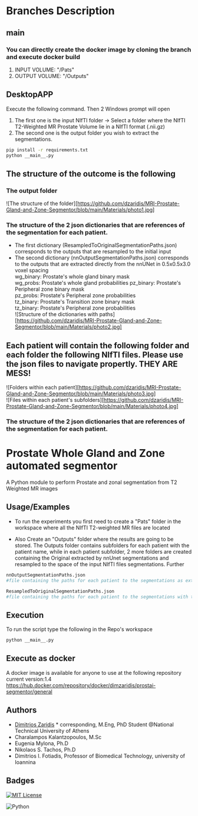 # Branches Description
## main
### You can directly create the docker image by cloning the branch and execute docker build    
1. INPUT VOLUME: "/Pats"
2. OUTPUT VOLUME: "/Outputs"

## DesktopAPP
Execute the following command. Then 2 Windows prompt will open  
1. The first one is the input NIfTI folder -> Select a folder where the NIfTI T2-Weighted MR Prostate Volume lie in a NIfTI format (.nii.gz)
2. The second one is the output folder you wish to extract the segmentations.
```Bash
pip install -r requirements.txt
python __main__.py
```

## The structure of the outcome is the following  
### The output folder  
![The structure of the folder][https://github.com/dzaridis/MRI-Prostate-Gland-and-Zone-Segmentor/blob/main/Materials/photo1.jpg]  
### The structure of the 2 json dictionaries that are references of the segmentation for each patient.  
- The first dictionary (ResampledToOriginalSegmentationPaths.json) corresponds to the outputs that are resampled to the initial input
- The second dictionary (nnOutputSegmentationPaths.json) corresponds to the outputs that are extracted directly from the nnUNet in 0.5x0.5x3.0 voxel spacing   
wg_binary: Prostate's whole gland binary mask  
wg_probs: Prostate's whole gland probabilities 
pz_binary: Prostate's Peripheral zone binary mask  
pz_probs: Prostate's Peripheral zone probabilities  
tz_binary: Prostate's Transition zone binary mask  
tz_binary: Prostate's Peripheral zone probabilities  
![Structure of the dictionaries with paths][https://github.com/dzaridis/MRI-Prostate-Gland-and-Zone-Segmentor/blob/main/Materials/photo2.jpg]

## Each patient will contain the following folder and each folder the following NIfTI files. Please use the json files to navigate propertly. THEY ARE MESS!  
![Folders within each patient][https://github.com/dzaridis/MRI-Prostate-Gland-and-Zone-Segmentor/blob/main/Materials/photo3.jpg]  
![Files within each patient's subfolders][https://github.com/dzaridis/MRI-Prostate-Gland-and-Zone-Segmentor/blob/main/Materials/photo4.jpg]  
### The structure of the 2 json dictionaries that are references of the segmentation for each patient.  
# Prostate Whole Gland and Zone automated segmentor

A Python module to perform Prostate and zonal segmentation from T2 Weighted MR images


## Usage/Examples

- To run the experiments you first need to create a "Pats" folder in the workspace where all the NIfTI T2-weighted MR files are located

- Also Create an "Outputs" folder where the results are going to be stored. The Outputs folder contains subfolders for each patient with the patient name, while in each patient subfolder, 2 more folders are created containing the Original extracted by nnUnet segmentations and resampled to the space of the input NIfTI files segmentations. Further 
```python
nnOutputSegmentationPaths.json 
#file containing the paths for each patient to the segmentations as extracted by nnUnet in 0.5X0.5X3 mm
```
```python
ResampledToOriginalSegmentationPaths.json 
#file containing the paths for each patient to the segmentations with the same spacing as the original images
```

## Execution

To run the script type the following in the Repo's workspace
```Bash
python __main__.py
```

## Execute as docker

A docker image is available for anyone to use at the following repository
current version:1.4
https://hub.docker.com/repository/docker/dimzaridis/prostai-segmentor/general

## Authors

- [Dimitrios Zaridis](dimzaridis@gmail.com) * corresponding, M.Eng, PhD Student @National Technical University of Athens
- Charalampos Kalantzopoulos, M.Sc
- Eugenia Mylona, Ph.D
- Nikolaos S. Tachos, Ph.D
- Dimitrios I. Fotiadis, Professor of Biomedical Technology, university of Ioannina

## Badges

[![MIT License](https://img.shields.io/badge/License-MIT-green.svg)](https://choosealicense.com/licenses/mit/)

![Python](https://img.shields.io/badge/Python-3.9.18-green)
